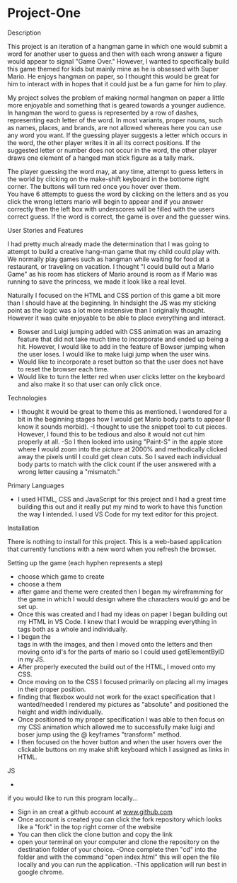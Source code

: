 # Project-One

Description

This project is an iteration of a hangman game in which one would submit a word for another user to guess and then with each wrong answer a figure would appear to signal "Game Over." However, I wanted to specifically build this game themed for kids but mainly mine as he is obsessed with Super Mario. He enjoys hangman on paper, so I thought this would be great for him to interact with in hopes that it could just be a fun game for him to play.

My project solves the problem of making normal hangman on paper a little more enjoyable and something that is geared towards a younger audience. In hangman the word to guess is represented by a row of dashes, representing each letter of the word. 
In most variants, proper nouns, such as names, places, and brands, are not allowed whereas here you can use any word you want.
If the guessing player suggests a letter which occurs in the word, the other player writes it in all its correct positions. 
If the suggested letter or number does not occur in the word, the other player draws one element of a hanged man stick figure as a tally mark.

The player guessing the word may, at any time, attempt to guess letters in the world by clicking on the make-shift keyboard in the bottome right corner. The buttons will turn red once you hover over them.  
You have 6 attempts to guess the word by clicking on the letters and as you click the wrong letters mario will begin to appear and if you answer correctly then the left box with underscores will be filled with the users correct guess. 
If the word is correct, the game is over and the guesser wins. 

User Stories and Features

I had pretty much already made the determination that I was going to attempt to build a creative hang-man game that my child could play with. We normally play games such as hangman while waiting for food at a restaurant, or traveling on vacation. I thought "I could build out a Mario Game" as his room has stickers of Mario around is room as if Mario was running to save the princess, we made it look like a real level. 

Naturally I focused on the HTML and CSS portion of this game a bit more than I should have at the beginning. In hindsight the JS was my sticking point as the logic was a lot more instensive than I originally thought. However it was quite enjoyable to be able to place everything and interact. 

- Bowser and Luigi jumping added with CSS animation was an amazing feature that did not take much time to incorporate and ended up being a hit. However, I would like to add in the feature of Bowser jumping when the user loses. I would like to make luigi jump when the user wins. 
- Would like to incorporate a reset button so that the user does not have to reset the browser each time. 
- Would like to turn the letter red when user clicks letter on the keyboard and also make it so that user can only click once.


Technologies

- I thought it would be great to theme this as mentioned. I wondered for a bit in the beginning stages how I would get Mario body parts to appear (I know it sounds morbid). 
-I thought to use the snippet tool to cut pieces. However, I found this to be tedious and also it would not cut him properly at all. 
-So I then looked into using "Paint-S" in the apple store where I would zoom into the picture at 2000% and methodically clicked away the pixels until I could get clean cuts. So I saved each individual body parts to match with the click count if the user answered with a wrong letter causing a "mismatch."

Primary Languages

- I used HTML, CSS and JavaScript for this project and I had a great time building this out and it really put my mind to work to have this function the way I intended. I used VS Code for my text editor for this project. 


Installation

There is nothing to install for this project. This is a web-based application that currently functions with a new word when you refresh the browser. 

Setting up the game (each hyphen represents a step)

- choose which game to create
- choose a them
- after game and theme were created then I began my wireframming for the game in which I would design where the characters would go and be set up. 
- Once this was created and I had my ideas on paper I began building out my HTML in VS Code. I knew that I would be wrapping everything in <div> tags both as a whole and individually. 
 - I began the <div> tags in with the images, and then I moved onto the letters and then moving onto id's for the parts of mario so I could used getElementByID in my JS.
 - After properly executed the build out of the HTML, I moved onto my CSS.
 - Once moving on to the CSS I focused primarily on placing all my images in their proper position.
 - finding that flexbox would not work for the exact specification that I wanted/needed I rendered my pictures as "absolute" and positioned the height and width individually. 
 - Once positioned to my proper specification I was able to then focus on my CSS animation which allowed me to successfully make luigi and boser jump using the @ keyframes "transform" method. 
 - I then focused on the hover button and when the user hovers over the clickable buttons on my make shift keyboard which I assigned as links in HTML. 
 
 JS
 
 - 

if you would like to run this program locally...

- Sign in an creat a github account at www.github.com
- Once account is created you can click the fork repository which looks like a "fork" in the top right corner of the website
- You can then click the clone button and copy the link
- open your terminal on your computer and clone the repository on the destination folder of your choice. 
-Once complete then "cd" into the folder and with the command "open index.html" this will open the file locally and you can run the application.
-This application will run best in google chrome. 
